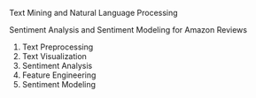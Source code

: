  Text Mining and Natural Language Processing

 Sentiment Analysis and Sentiment Modeling for Amazon Reviews



 1. Text Preprocessing
 2. Text Visualization
 3. Sentiment Analysis
 4. Feature Engineering
 5. Sentiment Modeling
